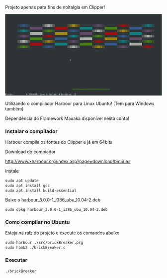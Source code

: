 Projeto apenas para fins de noltalgia em Clipper!

![Alt text](src/assets/brickbreacker.gif "Brick Breacker")

Utilizando o compilador Harbour para Linux Ubuntu! (Tem para Windows também)

Dependência do Framework Mauaka disponível nesta conta!

### Instalar o compilador 

Harbour compila os fontes do Clipper e já em 64bits

Download do compiador

http://www.xharbour.org/index.asp?page=download/binaries

Instale

~~~
sudo apt update
sudo apt install gcc
sudo apt install build-essential
~~~

Baixe o harbour_3.0.0-1_i386_ubu_10.04-2.deb  
~~~
sudo dpkg harbour_3.0.0-1_i386_ubu_10.04-2.deb
~~~

### Como compilar no Ubuntu

Esteja na raíz do projeto e execute os comandos abaixo

~~~
sudo harbour ./src/brickBreaker.prg  
sudo hbmk2 ./brickBreaker.c  
~~~

### Executar

~~~
./brickBreaker
~~~

